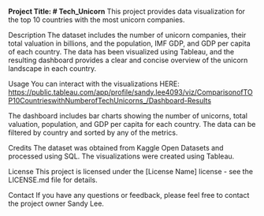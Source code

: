 **Project Title: # Tech_Unicorn**
This project provides data visualization for the top 10 countries with the most unicorn companies.

Description
The dataset includes the number of unicorn companies, their total valuation in billions, and the population, IMF GDP, and GDP per capita of each country. The data has been visualized using Tableau, and the resulting dashboard provides a clear and concise overview of the unicorn landscape in each country.

Usage
You can interact with the visualizations HERE: https://public.tableau.com/app/profile/sandy.lee4093/viz/ComparisonofTOP10CountrieswithNumberofTechUnicorns_/Dashboard-Results

The dashboard includes bar charts showing the number of unicorns, total valuation, population, and GDP per capita for each country. The data can be filtered by country and sorted by any of the metrics.

Credits
The dataset was obtained from Kaggle Open Datasets and processed using SQL. The visualizations were created using Tableau.

License
This project is licensed under the [License Name] license - see the LICENSE.md file for details.

Contact
If you have any questions or feedback, please feel free to contact the project owner Sandy Lee.
